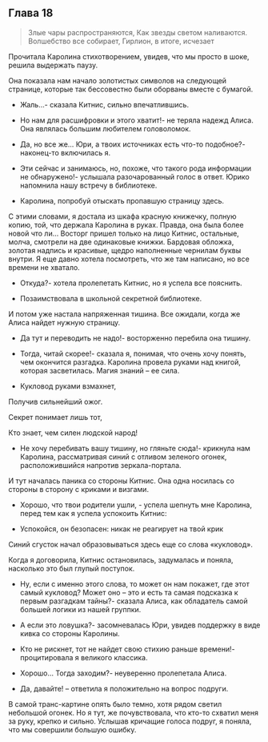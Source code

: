 ## Глава 18

> Злые чары распространяются,
  Как звезды светом наливаются.
  Волшебство все собирает,
  Гирлион, в итоге, исчезает 

Прочитала Каролина стихотворением, увидев, что мы просто в шоке, решила выдержать паузу.

Она показала нам начало золотистых символов на следующей странице, которые так бессовестно были оборваны вместе с
бумагой.

- Жаль…- сказала Китнис, сильно впечатлившись.

- Но нам для расшифровки и этого хватит!- не теряла надежд Алиса. Она являлась большим любителем головоломок.

- Да, но все же… Юри, а твоих источниках есть что-то подобное?- наконец-то включилась я.

- Эти сейчас и занимаюсь, но, похоже, что такого рода информации не обнаружено!- услышала разочарованный голос в ответ.
  Юрико напомнила нашу встречу в библиотеке.

- Каролина, попробуй отыскать пропавшую страницу здесь.

С этими словами, я достала из шкафа красную книжечку, полную копию, той, что держала Каролина в руках. Правда, она была
более новой что ли… Восторг пришел только на лицо Китнис, остальные, молча, смотрели на две одинаковые книжки. Бардовая
обложка, золотая надпись и красивые, щедро наполненные чернилам буквы внутри. Я еще давно хотела посмотреть, что же там
написано, но все времени не хватало.

- Откуда?- хотела пролепетать Китнис, но я успела все пояснить.

- Позаимствовала в школьной секретной библиотеке.

И потом уже настала напряженная тишина. Все ожидали, когда же Алиса найдет нужную страницу.

- Да тут и переводить не надо!- восторженно перебила она тишину.

- Тогда, читай скорее!- сказала я, понимая, что очень хочу понять, чем окончится разгадка. Каролина провела руками над
  книгой, которая засветилась. Магия знаний – ее сила.

- Кукловод руками взмахнет,

Получив сильнейший ожог.

Секрет понимает лишь тот,

Кто знает, чем силен людской народ!

- Не хочу перебивать вашу тишину, но гляньте сюда!- крикнула нам Каролина, рассматривая синий с отливом зеленого огонек,
  расположившийся напротив зеркала-портала.

И тут началась паника со стороны Китнис. Она одна носилась со стороны в сторону с криками и визгами.

- Хорошо, что твои родители ушли, - успела шепнуть мне Каролина, перед тем как я успела успокоить Китнис:

- Успокойся, он безопасен: никак не реагирует на твой крик

Синий сгусток начал образовываться здесь еще со слова «кукловод».

Когда я договорила, Китнис остановилась, задумалась и поняла, насколько это был глупый поступок.

- Ну, если с именно этого слова, то может он нам покажет, где этот самый кукловод? Может оно – это и есть та самая
  подсказка к первым разгадкам тайны?- сказала Алиса, как обладатель самой большей логики из нашей группки.

- А если это ловушка?- засомневалась Юри, увидев поддержку в виде кивка со стороны Каролины.

- Кто не рискнет, тот не найдет свою стихию раньше времени!- процитировала я великого классика.

- Хорошо… Тогда заходим?- неуверенно пролепетала Алиса.

- Да, давайте! – ответила я положительно на вопрос подруги.

В самой транс-картине опять было темно, хотя рядом светил небольшой огонек. Но я тут, же почувствовала, что кто-то
схватил меня за руку, крепко и сильно. Услышав кричащие голоса подруг, я поняла, что мы совершили большую ошибку.
